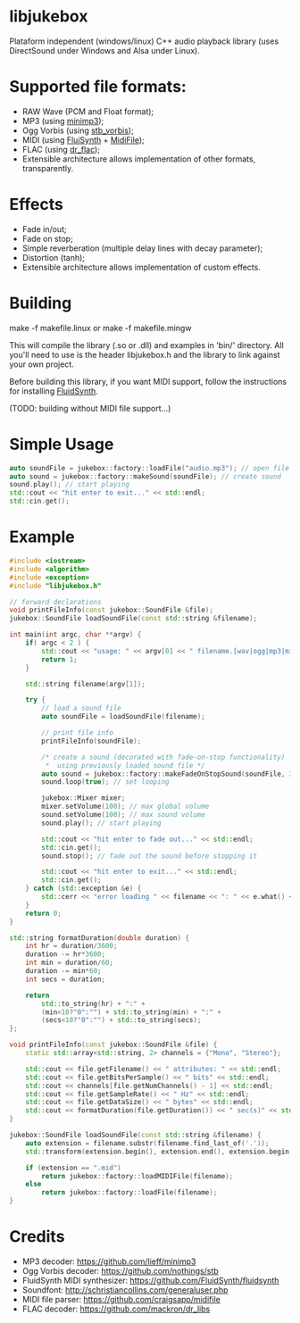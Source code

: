 # libjukebox
Plataform independent (windows/linux) C++ audio playback library (uses DirectSound under Windows and Alsa under Linux).

# Supported file formats:
- RAW Wave (PCM and Float format);
- MP3 (using [minimp3](https://github.com/lieff/minimp3));
- Ogg Vorbis (using [stb_vorbis](https://github.com/nothings/stb));
- MIDI (using [FluiSynth](https://github.com/FluidSynth/fluidsynth) + [MidiFile](https://github.com/craigsapp/midifile));
- FLAC (using [dr_flac](https://github.com/mackron/dr_libs));
- Extensible architecture allows implementation of other formats, transparently.

# Effects
- Fade in/out;
- Fade on stop;
- Simple reverberation (multiple delay lines with decay parameter);
- Distortion (tanh);
- Extensible architecture allows implementation of custom effects.

# Building
make -f makefile.linux
or
make -f makefile.mingw

This will compile the library (.so or .dll) and examples in 'bin/' directory. 
All you'll need to use is the header libjukebox.h and the library to link against your own project.

Before building this library, if you want MIDI support, follow the instructions 
for installing [FluidSynth](https://github.com/FluidSynth/fluidsynth/wiki/BuildingWithCMake).

(TODO: building without MIDI file support...)

# Simple Usage
```cpp
auto soundFile = jukebox::factory::loadFile("audio.mp3"); // open file
auto sound = jukebox::factory::makeSound(soundFile); // create sound
sound.play(); // start playing
std::cout << "hit enter to exit..." << std::endl;
std::cin.get();
```
# Example
```cpp
#include <iostream>
#include <algorithm>
#include <exception>
#include "libjukebox.h"

// forward declarations
void printFileInfo(const jukebox::SoundFile &file);
jukebox::SoundFile loadSoundFile(const std::string &filename);

int main(int argc, char **argv) {
	if( argc < 2 ) {
		std::cout << "usage: " << argv[0] << " filename.[wav|ogg|mp3|mid|flac]" << std::endl;
		return 1;
	}

	std::string filename(argv[1]);

	try {
		// load a sound file
		auto soundFile = loadSoundFile(filename);

		// print file info
		printFileInfo(soundFile);

		/* create a sound (decorated with fade-on-stop functionality)
		 *  using previously loaded sound file */
		auto sound = jukebox::factory::makeFadeOnStopSound(soundFile, 3); // 3 seconds of fade out
		sound.loop(true); // set looping

		jukebox::Mixer mixer;
		mixer.setVolume(100); // max global volume
		sound.setVolume(100); // max sound volume
		sound.play(); // start playing

		std::cout << "hit enter to fade out..." << std::endl;
		std::cin.get();
		sound.stop(); // fade out the sound before stopping it

		std::cout << "hit enter to exit..." << std::endl;
		std::cin.get();
	} catch (std::exception &e) {
		std::cerr << "error loading " << filename << ": " << e.what() << std::endl;
	}
	return 0;
}

std::string formatDuration(double duration) {
	int hr = duration/3600;
	duration -= hr*3600;
	int min = duration/60;
	duration -= min*60;
	int secs = duration;

	return
		std::to_string(hr) + ":" +
		(min<10?"0":"") + std::to_string(min) + ":" +
		(secs<10?"0":"") + std::to_string(secs);
};

void printFileInfo(const jukebox::SoundFile &file) {
	static std::array<std::string, 2> channels = {"Mono", "Stereo"};

	std::cout << file.getFilename() << " attributes: " << std::endl;
	std::cout << file.getBitsPerSample() << " bits" << std::endl;
	std::cout << channels[file.getNumChannels() - 1] << std::endl;
	std::cout << file.getSampleRate() << " Hz" << std::endl;
	std::cout << file.getDataSize() << " bytes" << std::endl;
	std::cout << formatDuration(file.getDuration()) << " sec(s)" << std::endl << std::endl;
}

jukebox::SoundFile loadSoundFile(const std::string &filename) {
	auto extension = filename.substr(filename.find_last_of('.'));
	std::transform(extension.begin(), extension.end(), extension.begin(), ::tolower);

	if (extension == ".mid")
		return jukebox::factory::loadMIDIFile(filename);
	else
		return jukebox::factory::loadFile(filename);
}
```
# Credits

- MP3 decoder: https://github.com/lieff/minimp3
- Ogg Vorbis decoder: https://github.com/nothings/stb
- FluidSynth MIDI synthesizer: https://github.com/FluidSynth/fluidsynth
- Soundfont: http://schristiancollins.com/generaluser.php
- MIDI file parser: https://github.com/craigsapp/midifile
- FLAC decoder: https://github.com/mackron/dr_libs
